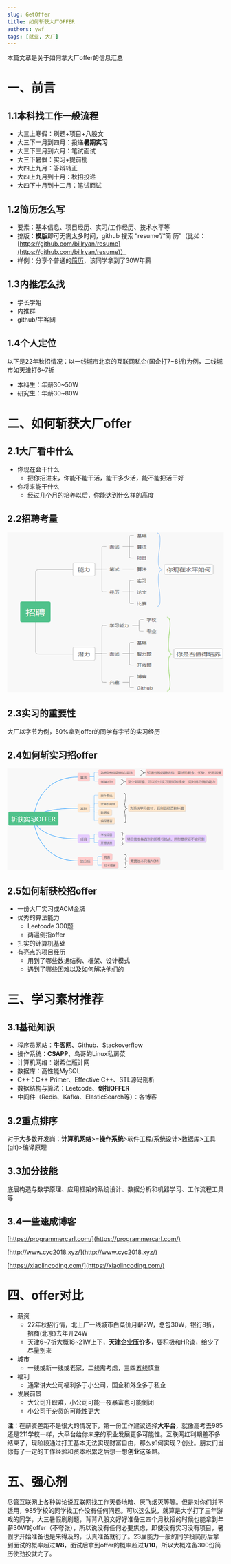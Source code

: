 ```yaml
---
slug: GetOffer
title: 如何斩获大厂OFFER
authors: ywf
tags: [就业, 大厂]
---
```


本篇文章是关于如何拿大厂offer的信息汇总

<!--truncate-->

# 一、前言

## 1.1本科找工作一般流程

- 大三上寒假：刷题+项目+八股文
- 大三下一月到四月：投递**暑期实习**
- 大三下三月到六月：笔试面试
- 大三下暑假：实习+提前批
- 大四上九月：答辩转正
- 大四上九月到十月：秋招投递
- 大四下十月到十二月：笔试面试

## 1.2简历怎么写

- 要素：基本信息、项⽬经历、实习/⼯作经历、技术⽔平等
- 排版：**模版**即可无需太多时间，github 搜索 “resume”/“简
历”（⽐如：[https://github.com/billryan/resume](https://github.com/billryan/resume)）
- 样例：分享个普通的[简历](https://github.com/FlareNKU/GloryPath/tree/main/blog/files/template.pdf)，该同学拿到了30W年薪

## 1.3内推怎么找

- 学长学姐
- 内推群
- github/⽜客⽹

## 1.4个人定位

以下是22年秋招情况：以一线城市北京的互联网私企(国企打7~8折)为例，二线城市如天津打6~7折

- 本科生：年薪30~50W
- 研究生：年薪30~80W

# 二、如何斩获大厂offer

## 2.1大厂看中什么

- 你现在会干什么
  - 把你招进来，你能不能干活，能干多少活，能不能把活干好
- 你将来能干什么
  - 经过几个月的培养以后，你能达到什么样的高度

## 2.2招聘考量

![](files/zhaopin.png)

## 2.3实习的重要性

大厂以字节为例，50%拿到offer的同学有字节的实习经历

## 2.4如何斩实习招offer

![](files/shixi.png)


## 2.5如何斩获校招offer

- 一份大厂实习或ACM金牌
- 优秀的算法能力
  - Leetcode 300题
  - 两遍剑指offer
- 扎实的计算机基础
- 有亮点的项目经历
  - 用到了哪些数据结构、框架、设计模式
  - 遇到了哪些困难以及如何解决他们的

# 三、学习素材推荐

## 3.1基础知识

- 程序员网站：**牛客网**、Github、Stackoverflow
- 操作系统：**CSAPP**、鸟哥的Linux私房菜
- 计算机网络：谢希仁版计网
- 数据库：高性能MySQL
- C++：C++ Primer、Effective C++、STL源码剖析
- 数据结构与算法：Leetcode、**剑指OFFER**
- 中间件（Redis、Kafka、ElasticSearch等）：各博客

## 3.2重点排序

对于大多数开发岗：**计算机网络**>=**操作系统**>软件工程/系统设计>数据库>工具(git)>编译原理

## 3.3加分技能

底层构造与数学原理、应用框架的系统设计、数据分析和机器学习、工作流程工具等

## 3.4一些速成博客

[https://programmercarl.com/](https://programmercarl.com/)

[http://www.cyc2018.xyz/](http://www.cyc2018.xyz/)

[https://xiaolincoding.com/](https://xiaolincoding.com/)

# 四、offer对比

- 薪资
  - 22年秋招行情，北上广一线城市白菜价月薪2W，总包30W，银行8折，招商(北京)去年开24W
  - 天津6~7折大概18~21W上下，**天津企业压价多**，要积极和HR谈，给少了尽量别来
- 城市
  - 一线或新一线或老家，二线需考虑，三四五线慎重
- 福利
  - 通常讲大公司福利多于小公司，国企和外企多于私企
- 发展前景
  - 大公司升职难，小公司可能一夜暴富也可能倒闭
  - 小公司干杂货的可能性更大

**注**：在薪资差距不是很大的情况下，第一份工作建议选择**大平台**，就像高考去985还是211学校一样，大平台给你未来的职业发展更多可能性。互联网红利期差不多结束了，现阶段通过打工基本无法实现财富自由，那么如何实现？创业。朋友们当你有了一定的工作经验和资本积累之后想一想**创业**这条路。

# 五、强心剂

尽管互联网上各种舆论说互联网找工作天昏地暗、灰飞烟灭等等。但是对你们并不适用，985学校的同学找工作没有任何问题。可以这么说，就算是大学打了三年游戏的同学，大三暑假刷刷题，背背八股文好好准备三四个月秋招的时候也能拿到年薪30W的offer（不夸张），所以说没有任何必要焦虑，即使没有实习没有项目，暑假才开始准备也是来得及的，认真准备就行了。23届能力一般的同学投简历后拿到面试的概率超过**1/8**，面试后拿到offer的概率超过**1/10**，所以大概准备300份简历使劲投就完了。
